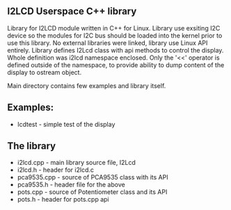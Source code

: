 ## I2LCD Userspace C++ library

Library for I2LCD module written in C++ for Linux. Library use exsiting I2C device
so the modules for I2C bus should be loaded into the kernel prior to use this library.
No external libraries were linked, library use Linux API entirely. Library defines
I2Lcd class with api methods to control the display. Whole definition was i2lcd
namespace enclosed. Only the '<<' operator is defined outside of the namespace,
to provide ability to dump content of the display to ostream object.

Main directory contains few examples and library itself.

## Examples:

* lcdtest - simple test of the display

## The library

* i2lcd.cpp - main library source file, I2Lcd
* i2lcd.h - header for i2lcd.c
* pca9535.cpp - source of PCA9535 class with its API
* pca9535.h - header file for the above
* pots.cpp - source of Potentiometer class and its API
* pots.h - header for pots.cpp api

